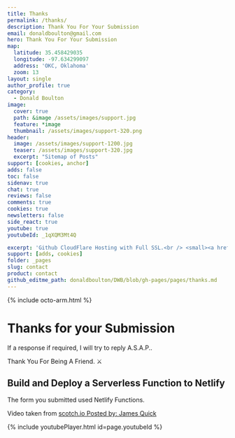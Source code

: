 ```yaml
---
title: Thanks
permalink: /thanks/
description: Thank You For Your Submission
email: donaldboulton@gmail.com
hero: Thank You For Your Submission
map:
  latitude: 35.458429035
  longitude: -97.634299097
  address: 'OKC, Oklahoma'
  zoom: 13
layout: single
author_profile: true
category:
  - Donald Boulton
image:
  cover: true
  path: &image /assets/images/support.jpg
  feature: *image
  thumbnail: /assets/images/support-320.png
header:
  image: /assets/images/support-1200.jpg
  teaser: /assets/images/support-320.jpg
  excerpt: "Sitemap of Posts"
support: [cookies, anchor]
adds: false
toc: false
sidenav: true
chat: true
reviews: false
comments: true
cookies: true
newsletters: false
side_react: true
youtube: true
youtubeId: _1qXQM3Mt4Q

excerpt: 'Github CloudFlare Hosting with Full SSL.<br /> <small><a href="https://github.com/donaldboulton/DWB/">Jekyll Gulp Travis CI Build</a></small><br /><br /> {::nomarkdown}<iframe style="display: inline-block;" src="https://ghbtns.com/github-btn.html?user=donaldboulton&repo=DWB&type=star&count=true&size=large" frameborder="0" scrolling="0" width="160px" height="30px"></iframe> <iframe style="display: inline-block;" src="https://ghbtns.com/github-btn.html?user=donaldboulton&repo=DWB&type=fork&count=true&size=large" frameborder="0" scrolling="0" width="158px" height="30px"></iframe>{:/nomarkdown}'
support: [adds, cookies]
folder: _pages
slug: contact
product: contact
github_editme_path: donaldboulton/DWB/blob/gh-pages/pages/thanks.md
---
```


{% include octo-arm.html %}

# Thanks for your Submission

If a response if required, I will try to reply A.S.A.P..

Thank You For Being A Friend. ⚔️

## Build and Deploy a Serverless Function to Netlify

The form you submitted used Netlify Functions.

Video taken from [scotch.io Posted by: James Quick](https://scotch.io/tutorials/build-and-deploy-a-serverless-function-to-netlify)

{% include youtubePlayer.html id=page.youtubeId %}
